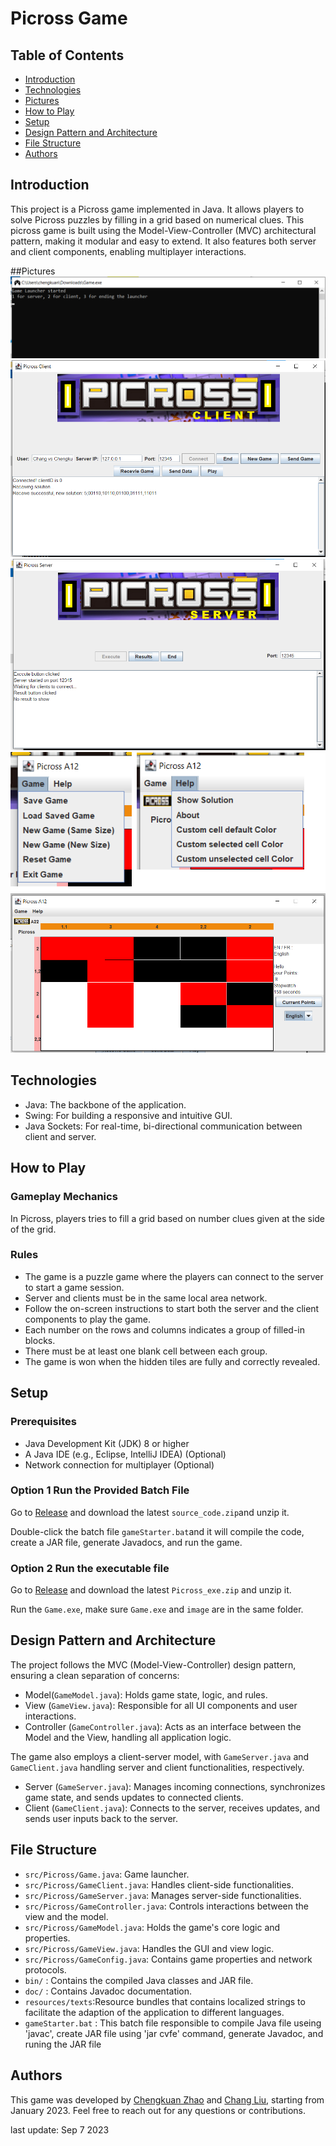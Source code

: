 


# Picross Game

## Table of Contents
- [Introduction](#introduction)
- [Technologies](#Technologies)
- [Pictures](#Pictures)
- [How to Play](#how-to-play)
- [Setup](#Setup)
- [Design Pattern and Architecture](#design-pattern-and-architecture)
- [File Structure](#file-structure)
- [Authors](#authors)

## Introduction
This project is a Picross game implemented in Java. It allows players to solve Picross puzzles by filling in a grid based on numerical clues. This picross game is built using the Model-View-Controller (MVC) architectural pattern, making it modular and easy to extend. It also features both server and client components, enabling multiplayer interactions.

##Pictures
![GameLuncher](Pictures/GameLuncher.png)
![Client](Pictures/Client.png)
![Server](Pictures/Server.png)
![Settings](Pictures/Settings.png)
![Game](Pictures/Game.png)

## Technologies
- Java: The backbone of the application.
- Swing: For building a responsive and intuitive GUI.
- Java Sockets: For real-time, bi-directional communication between client and server.

## How to Play

### Gameplay Mechanics

In Picross, players tries to fill a grid based on number clues given at the side of the grid.

### Rules

- The game is a puzzle game where the players can connect to the server to start a game session. 
- Server and clients must be in the same local area network.
-  Follow the on-screen instructions to start both the server and the client components to play the game.
- Each number on the rows and columns indicates a group of filled-in blocks.
- There must be at least one blank cell between each group.
- The game is won when the hidden tiles are fully and correctly revealed.

## Setup
### Prerequisites
- Java Development Kit (JDK) 8 or higher
- A Java IDE (e.g., Eclipse, IntelliJ IDEA) (Optional)
- Network connection for multiplayer (Optional)

### Option 1 Run the Provided Batch File
Go to [Release](https://github.com/chengkuanz/Picross/releases) and download the latest `source_code.zip`and unzip it. 

Double-click the batch file `gameStarter.bat`and it will compile the code, create a JAR file, generate Javadocs, and run the game. 

### Option 2 Run the executable file
Go to [Release](https://github.com/chengkuanz/Picross/releases) and download the latest `Picross_exe.zip` and unzip it. 

Run the `Game.exe`, make sure `Game.exe` and `image` are in the same folder. 

## Design Pattern and Architecture
The project follows the MVC (Model-View-Controller) design pattern, ensuring a clean separation of concerns:

- Model(`GameModel.java`): Holds game state, logic, and rules.
- View (`GameView.java`): Responsible for all UI components and user interactions.
- Controller (`GameController.java`): Acts as an interface between the Model and the View, handling all application logic.

The game also employs a client-server model, with `GameServer.java` and `GameClient.java` handling server and client functionalities, respectively.

- Server (`GameServer.java`): Manages incoming connections, synchronizes game state, and sends updates to connected clients.
- Client (`GameClient.java`): Connects to the server, receives updates, and sends user inputs back to the server.

## File Structure
  - `src/Picross/Game.java`: Game launcher.
  - `src/Picross/GameClient.java`: Handles client-side functionalities.
  - `src/Picross/GameServer.java`: Manages server-side functionalities.
  - `src/Picross/GameController.java`: Controls interactions between the view and the model.
  - `src/Picross/GameModel.java`: Holds the game's core logic and properties.
- `src/Picross/GameView.java`: Handles the GUI and view logic.
- `src/Picross/GameConfig.java`: Contains game properties and network protocols.
- `bin/` : Contains the compiled Java classes and JAR file.
- `doc/` : Contains Javadoc documentation.
- `resources/texts`:Resource bundles that contains localized strings to facilitate the adaption of the application to different languages.
- `gameStarter.bat` : This batch file responsible to compile Java file useing 'javac', create JAR file using 'jar cvfe' command, generate Javadoc, and runing the JAR file

## Authors
This game was developed by [Chengkuan Zhao](https://github.com/chengkuanz) and [Chang Liu](https://github.com/lyalc542), starting from January 2023. Feel free to reach out for any questions or contributions.

last update: Sep 7 2023
